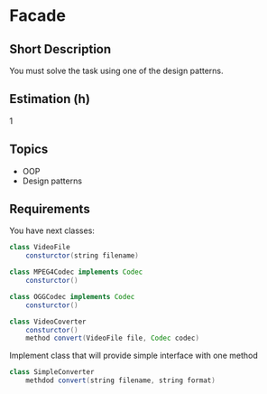 # Facade

## Short Description

You must solve the task using one of the design patterns.

## Estimation (h)

1

## Topics

* OOP
* Design patterns

## Requirements

You have next classes:

```java
class VideoFile
    consturctor(string filename)

class MPEG4Codec implements Codec
    consturctor()

class OGGCodec implements Codec
    consturctor()

class VideoCoverter
    consturctor()
    method convert(VideoFile file, Codec codec)
```

Implement class that will provide simple interface with one method

```java
class SimpleConverter
    methdod convert(string filename, string format)
```
